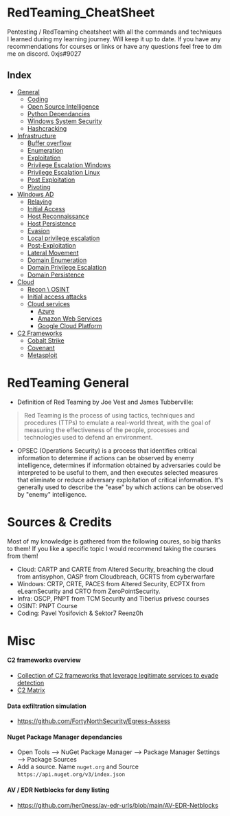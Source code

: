 # RedTeaming_CheatSheet
Pentesting / RedTeaming cheatsheet with all the commands and techniques I learned during my learning journey. Will keep it up to date. If you have any recommendations for courses or links or have any questions feel free to dm me on discord. 0xjs#9027

## Index
* [General](#General)
  * [Coding](coding/readme.md)
  * [Open Source Intelligence](OSINT.md)
  * [Python Dependancies](python_dependancies.md)
  * [Windows System Security](windows_security.md)
  * [Hashcracking](hashcracking.md)
* [Infrastructure](infrastructure/readme.md)
  * [Buffer overflow](infrastructure/bufferoverflow.md)
  * [Enumeration](infrastructure/enumeration.md)
  * [Exploitation](infrastructure/exploitation.md)
  * [Privilege Escalation Windows](infrastructure/privesc_windows.md)
  * [Privilege Escalation Linux](infrastructure/privesc_linux.md)
  * [Post Exploitation](infrastructure/post_exploitation.md)
  * [Pivoting](infrastructure/pivoting.md)
* [Windows AD](windows-ad/readme.md)
  * [Relaying](windows-ad/relaying.md)
  * [Initial Access](windows-ad/Initial-Access.md)
  * [Host Reconnaissance](windows-ad/Host-Reconnaissance.md)
  * [Host Persistence](windows-ad/Host-Persistence.md)
  * [Evasion](windows-ad/Evasion.md)
  * [Local privilege escalation](infrastructure/privesc_windows.md)
  * [Post-Exploitation](windows-ad/Post-Exploitation.md)
  * [Lateral Movement](windows-ad/Lateral-Movement.md)
  * [Domain Enumeration](windows-ad/Domain-Enumeration.md) 
  * [Domain Privilege Escalation](windows-ad/Domain-Privilege-Escalation.md)
  * [Domain Persistence](windows-ad/Domain-Persistence.md)
* [Cloud](cloud/readme.md)
  * [Recon \ OSINT](OSINT.md#cloud)
  * [Initial access attacks](cloud/initial-access-attacks.md)
  * [Cloud services](cloud/readme.md)
    * [Azure](cloud/azure/readme.md)
    * [Amazon Web Services](cloud/aws/readme.md)
    * [Google Cloud Platform](cloud/gc/readme.md)
* [C2 Frameworks]()
  * [Cobalt Strike](cobalt-strike.md)
  * [Covenant](covenant.md)
  * [Metasploit](metasploit.md)

# RedTeaming General
- Definition of Red Teaming by Joe Vest and James Tubberville:
> Red Teaming is the process of using tactics, techniques and procedures (TTPs) to emulate a real-world threat, with the goal of measuring the effectiveness of the people, processes and technologies used to defend an environment.
- OPSEC (Operations Security) is a process that identifies critical information to determine if actions can be observed by enemy intelligence, determines if information obtained by adversaries could be interpreted to be useful to them, and then executes selected measures that eliminate or reduce adversary exploitation of critical information. It's generally used to describe the "ease" by which actions can be observed by "enemy" intelligence.

# Sources & Credits
Most of my knowledge is gathered from the following coures, so big thanks to them! If you like a specific topic I would recommend taking the courses from them!

- Cloud: CARTP and CARTE from Altered Security, breaching the cloud from antisyphon, OASP from Cloudbreach, GCRTS from cyberwarfare
- Windows: CRTP, CRTE, PACES from Altered Security, ECPTX from eLearnSecurity and CRTO from ZeroPointSecurity.
- Infra: OSCP, PNPT from TCM Security and Tiberius privesc courses
- OSINT: PNPT Course
- Coding: Pavel Yosifovich & Sektor7 Reenz0h

# Misc
#### C2 frameworks overview
- [Collection of C2 frameworks that leverage legitimate services to evade detection](https://lolc2.github.io/)
- [C2 Matrix](https://docs.google.com/spreadsheets/d/1b4mUxa6cDQuTV2BPC6aA-GR4zGZi0ooPYtBe4IgPsSc/edit?gid=0#gid=0)

#### Data exfiltration simulation
- https://github.com/FortyNorthSecurity/Egress-Assess

#### Nuget Package Manager dependancies
- Open Tools --> NuGet Package Manager --> Package Manager Settings --> Package Sources
- Add a source. Name `nuget.org` and Source `https://api.nuget.org/v3/index.json`

#### AV / EDR Netblocks for deny listing 
- https://github.com/her0ness/av-edr-urls/blob/main/AV-EDR-Netblocks
